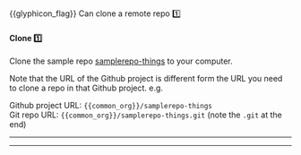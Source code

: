 <span id="prereqs"><dynamic-panel src="../../revisionControl/remoteRepositories/unit-inElsewhere-asFlat.md" boilerplate header="{{glyphicon_education}} %%Project Management → Revision Control → Remote Respositories%%" /></span>

<span id="outcomes">{{glyphicon_flag}} Can clone a remote repo :one:</span>

<div id="title">

#### Clone :one:

</div>

<div id="body">

Clone the sample repo [samplerepo-things]({{common_org}}/samplerepo-things) to your computer.

<tip-box type="error"> 

Note that the URL of the Github project is different form the URL you need to clone a repo in that Github project.
e.g.

Github project URL: `{{common_org}}/samplerepo-things` <br>
Git repo URL: `{{common_org}}/samplerepo-things.git` (note the `.git` at the end)

</tip-box>

<tabs>
  <tab header="SourceTree">
    <include src="./sourcetree.md" />
  <hr></tab>
  <tab header="CLI">
    <include src="./cli.md" />
  <hr></tab>
</tabs>

</div>

<div id="extras">
</div>